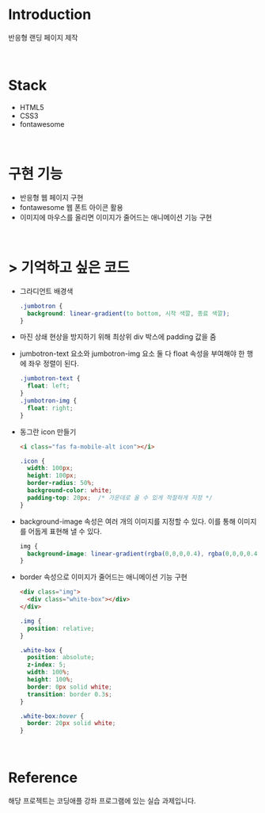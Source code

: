   # Introduction
  반응형 랜딩 페이지 제작

  <br />

  # Stack
  - HTML5
  - CSS3
  - fontawesome

  <br />

  # 구현 기능
  - 반응형 웹 페이지 구현
  - fontawesome 웹 폰트 아이콘 활용
  - 이미지에 마우스를 올리면 이미지가 줄어드는 애니메이션 기능 구현


  <br />

  # > 기억하고 싶은 코드
  - 그라디언트 배경색
    ```css
    .jumbotron {
      background: linear-gradient(to bottom, 시작 색깔, 종료 색깔);
    }
    ```
  
  - 마진 상쇄 현상을 방지하기 위해 최상위 div 박스에 padding 값을 줌

  - jumbotron-text 요소와 jumbotron-img 요소 둘 다 float 속성을 부여해야 한 행에 좌우 정렬이 된다.
    ```css
    .jumbotron-text {
      float: left;
    }
    .jumbotron-img {
      float: right;
    }
    ```
  
  - 동그란 icon 만들기
    ```html
    <i class="fas fa-mobile-alt icon"></i>
    ```
    ```css
    .icon {
      width: 100px;
      height: 100px; 
      border-radius: 50%;
      background-color: white;
      padding-top: 20px;  /* 가운데로 올 수 있게 적절하게 지정 */
    }
    ```
  
  - background-image 속성은 여러 개의 이미지를 지정할 수 있다. 이를 통해 이미지를 어둡게 표현해 낼 수 있다.
    ```css
    img {
      background-image: linear-gradient(rgba(0,0,0,0.4), rgba(0,0,0,0.4)), url(image.png);
    }
    ```
  
  - border 속성으로 이미지가 줄어드는 애니메이션 기능 구현
    ```html
    <div class="img">
      <div class="white-box"></div>
    </div>
    ```
    ```css
    .img {
      position: relative;
    }

    .white-box {
      position: absolute;
      z-index: 5;
      width: 100%;
      height: 100%;
      border: 0px solid white;
      transition: border 0.3s;
    }

    .white-box:hover {
      border: 20px solid white;
    }
    ```

  <br />

  # Reference
  해당 프로젝트는 코딩애플 강좌 프로그램에 있는 실습 과제입니다.